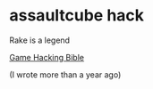 # assaultcube hack

Rake is a legend

[Game Hacking Bible](https://guidedhacking.com/threads/ghb0-game-hacking-bible-introduction.14450/)

(I wrote more than a year ago)